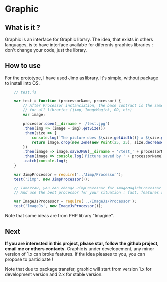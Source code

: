# Graphic

## What is it ?

Graphic is an interface for Graphic library. The idea, that exists in others languages, is to have interface available for diferents graphics libraries : don't change your code, just the library.

## How to use

For the prototype, I have used Jimp as library. It's simple, without package to install into OS.

```javascript
	// test.js

	var test = function (processorName, processor) {
		// After Processor instanciation, the base contract is the same
		// for all libraries (jimp, ImageMagick, GD, etc)
		var image;

		processor.open(__dirname + '/test.jpg')
		.then(img => (image = img).getSize())
		.then(size => {
			console.log(`The picture does ${size.getWidth()} x ${size.getHeight()} with ${processorName}`)
			return image.crop(new Zone(new Point(25, 25), size.decrease(50)));
		})
		.then(image => image.saveJPEG(__dirname + '/test_' + processorName + '.jpg', 70))
		.then(image => console.log('Picture saved by ' + processorName))
		.catch(console.log);
	}

	var JimpProcessor = require('../Jimp/Processor');
	test('Jimp', new JimpProcessor());

	// Tomorrow, you can change JimpProcessor for ImageMagickProcessor changing only the first 2 lines.
	// And use the best processor for your situation : fast, features rich, etc :

	var ImageJsProcessor = require('../ImageJs/Processor');
	test('ImageJs', new ImageJsProcessor());

```

Note that some ideas are from PHP library "Imagine".

## Next

**If you are interested in this project, please star, follow the github project, email me or others contacts.**
Graphic is under developement, any minor version of 1.x can broke features. If the idea pleases to you, you can propose to participate !

Note that due to package transfer, graphic will start from version 1.x for development version and 2.x for stable version.
